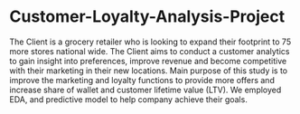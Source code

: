# Customer-Loyalty-Analysis-Project
The Client is a grocery retailer who is looking to expand their footprint to 75 more stores national wide. The Client aims to conduct a customer analytics to gain insight into preferences, improve revenue and become competitive with their marketing in their new locations. Main purpose of this study is to improve the marketing and loyalty functions to provide more offers and increase share of wallet and customer lifetime value (LTV). We employed EDA, and predictive model to help company achieve their goals. 
